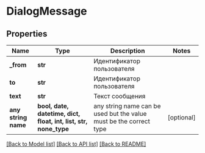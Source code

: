 # DialogMessage


## Properties
Name | Type | Description | Notes
------------ | ------------- | ------------- | -------------
**_from** | **str** | Идентификатор пользователя | 
**to** | **str** | Идентификатор пользователя | 
**text** | **str** | Текст сообщения | 
**any string name** | **bool, date, datetime, dict, float, int, list, str, none_type** | any string name can be used but the value must be the correct type | [optional]

[[Back to Model list]](../README.md#documentation-for-models) [[Back to API list]](../README.md#documentation-for-api-endpoints) [[Back to README]](../README.md)


